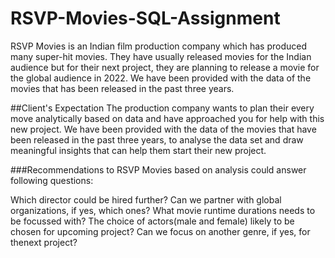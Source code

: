 # RSVP-Movies-SQL-Assignment

RSVP Movies is an Indian film production company which has produced many super-hit movies. They have usually released movies for the Indian audience but for their next project, they are planning to release a movie for the global audience in 2022. We have been provided with the data of the movies that has been released in the past three years.


##Client's Expectation
The production company wants to plan their every move analytically based on data and have approached you for help with this new project. We have been provided with the data of the movies that have been released in the past three years, to analyse the data set and draw meaningful insights that can help them start their new project.

###Recommendations to RSVP Movies based on analysis could answer following questions:

Which director could be hired further?
Can we partner with global organizations, if yes, which ones?
What movie runtime durations needs to be focussed with?
The choice of actors(male and female) likely to be chosen for upcoming project?
Can we focus on another genre, if yes, for thenext project?
